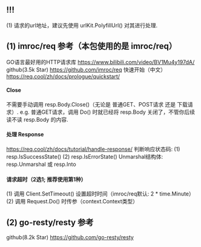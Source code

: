 ## !!!
(1) 请求的url地址，建议先使用 urlKit.PolyfillUrl() 对其进行处理.

## (1) imroc/req 参考（本包使用的是 imroc/req）
GO语言最好用的HTTP请求库
    https://www.bilibili.com/video/BV1Mu4y197dA/
github(3.5k Star)
    https://github.com/imroc/req
快速开始（中文）
    https://req.cool/zh/docs/prologue/quickstart/

#### Close
不需要手动调用 resp.Body.Close()（无论是 普通GET、POST请求 还是 下载请求）.
e.g.
    普通GET请求，调用 Do() 时就已经将 resp.Body 关闭了，不管你后续读不读 resp.Body 的内容.

#### 处理 Response
https://req.cool/zh/docs/tutorial/handle-response/
判断响应状态码:
(1) resp.IsSuccessState()
(2) resp.IsErrorState()
Unmarshal结构体: resp.Unmarshal 或 resp.Into

#### 请求超时（2选1; 推荐使用第1种）
(1) 调用 Client.SetTimeout() 设置超时时间（imroc/req默认: 2 * time.Minute）
(2) 调用 Request.Do() 时传参（context.Context类型）

## (2) go-resty/resty 参考
github(8.2k Star)
    https://github.com/go-resty/resty
